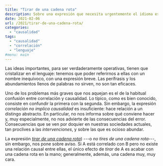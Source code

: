 ```yaml
---
title: "Tirar de una cadena rota"
description: Sobre una expresión que necesita urgentemente el idioma español
date: 2021-02-06
url: /2021/tirar-de-una-cadena-rota/
categories:
  - "causalidad"
tags:
  - "causalidad"
  - "correlación"
  - "lenguaje"
#menu: main
---
```


Las ideas importantes, para ser verdaderamente operativas, tienen que cristalizar en el lenguaje: tenemos que poder referirnos a ellas con un nombre inequívoco, con una expresión breve. Las perífrasis y los abundamientos llenos de palabras no sirven, no son tan eficaces.

Uno de los problemas más graves que nos aquejan es el de la habitual confusión entre correlación y causalidad. Lo típico, como es bien conocido, consiste en confundir la primera con la segunda. Sin embargo, la expresión _correlación no implica causalidad_ es insuficiente: hace relación a un distingo abstracto. En particular, no nos informa sobre qué conviene hacer y, muy especialmente, no nos advierte de las consecuencias del error. Consecuencias que se ven por doquier en nuestras sociedades actuales, tan proclives a las _intervenciones_, y sobre las que es ocioso abundar.

La expresión [_tirar de una cadena rota_]((https://www.lesswrong.com/posts/v53ZxqDc5wtQEwdbD/don-t-pull-a-broken-chain))) ---o _no tires de una cadena rota_---, sin embargo, nos pone sobre aviso. Si A está correlado con B pero no existe una relación causal entre ellas, el único efecto de _tirar_ de A es acabar con una cadena rota en la mano; generalmente, además, una cadena muy, muy cara.

